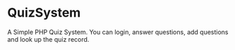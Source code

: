 # QuizSystem
A Simple PHP Quiz System. You can login, answer questions, add questions and look up the quiz record. 
